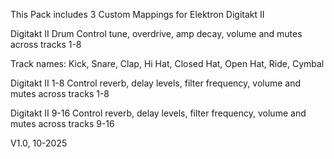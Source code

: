 This Pack includes 3 Custom Mappings for Elektron Digitakt II

  Digitakt II Drum
  Control tune, overdrive, amp decay, volume and mutes across tracks 1-8

  Track names: Kick, Snare, Clap, Hi Hat, Closed Hat, Open Hat, Ride, Cymbal

Digitakt II 1-8
Control reverb, delay levels, filter frequency, volume and mutes across tracks 1-8

Digitakt II 9-16
Control reverb, delay levels, filter frequency, volume and mutes across tracks 9-16

V1.0, 10-2025
